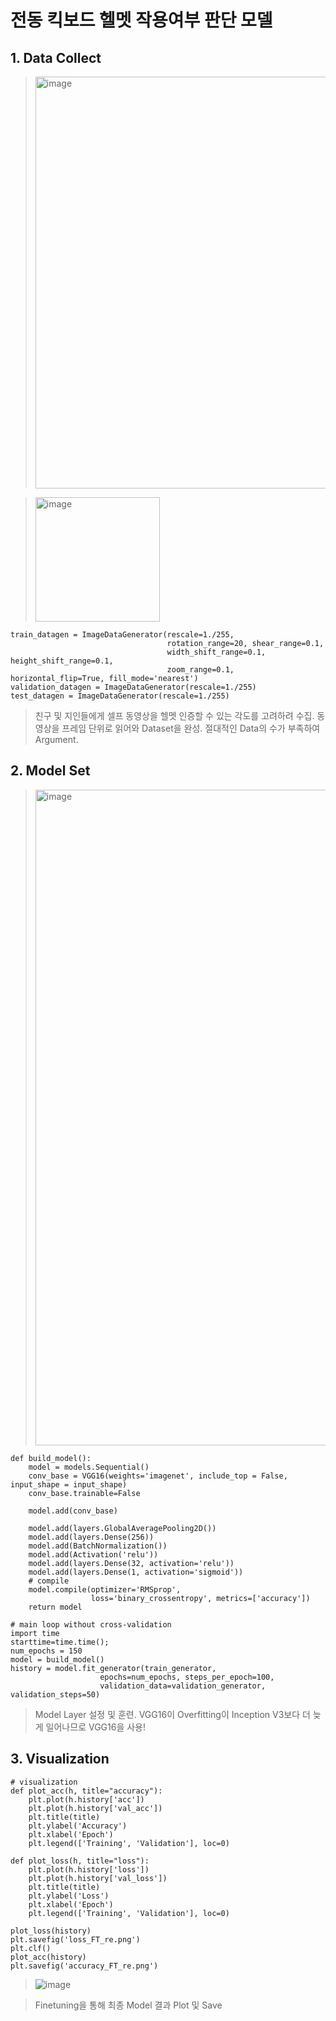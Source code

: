 # 전동 킥보드 헬멧 작용여부 판단 모델

## 1. Data Collect

> <img width="659" alt="image" src="https://user-images.githubusercontent.com/96864406/147825672-6e7d9171-f29f-4024-9b96-a195b399336c.png">

> <img width="199" alt="image" src="https://user-images.githubusercontent.com/96864406/147825724-d752a22e-76a5-4f0c-80eb-03bc567ec854.png">

```
train_datagen = ImageDataGenerator(rescale=1./255,
                                   rotation_range=20, shear_range=0.1,
                                   width_shift_range=0.1, height_shift_range=0.1,
                                   zoom_range=0.1, horizontal_flip=True, fill_mode='nearest')
validation_datagen = ImageDataGenerator(rescale=1./255)
test_datagen = ImageDataGenerator(rescale=1./255)
```

> 친구 및 지인들에게 셀프 동영상을 헬멧 인증할 수 있는 각도를 고려하려 수집.
> 동영상을 프레임 단위로 읽어와 Dataset을 완성.
> 절대적인 Data의 수가 부족하여 Argument.


## 2. Model Set

> <img width="1049" alt="image" src="https://user-images.githubusercontent.com/96864406/147826237-295b3aad-0501-4da8-a74f-b27ccb1912bc.png">

```
def build_model():
    model = models.Sequential()
    conv_base = VGG16(weights='imagenet', include_top = False, input_shape = input_shape)
    conv_base.trainable=False

    model.add(conv_base)

    model.add(layers.GlobalAveragePooling2D())
    model.add(layers.Dense(256))
    model.add(BatchNormalization())
    model.add(Activation('relu'))
    model.add(layers.Dense(32, activation='relu'))
    model.add(layers.Dense(1, activation='sigmoid'))
    # compile
    model.compile(optimizer='RMSprop',
                  loss='binary_crossentropy', metrics=['accuracy'])
    return model

# main loop without cross-validation
import time
starttime=time.time();
num_epochs = 150
model = build_model()
history = model.fit_generator(train_generator,
                    epochs=num_epochs, steps_per_epoch=100,
                    validation_data=validation_generator, validation_steps=50)

```

> Model Layer 설정 및 훈련.
> VGG16이 Overfitting이 Inception V3보다 더 늦게 일어나므로 VGG16을 사용!


## 3. Visualization

```
# visualization
def plot_acc(h, title="accuracy"):
    plt.plot(h.history['acc'])
    plt.plot(h.history['val_acc'])
    plt.title(title)
    plt.ylabel('Accuracy')
    plt.xlabel('Epoch')
    plt.legend(['Training', 'Validation'], loc=0)

def plot_loss(h, title="loss"):
    plt.plot(h.history['loss'])
    plt.plot(h.history['val_loss'])
    plt.title(title)
    plt.ylabel('Loss')
    plt.xlabel('Epoch')
    plt.legend(['Training', 'Validation'], loc=0)

plot_loss(history)
plt.savefig('loss_FT_re.png')
plt.clf()
plot_acc(history)
plt.savefig('accuracy_FT_re.png')
```

> ![image](https://user-images.githubusercontent.com/96864406/147826624-39c8fa2b-5906-453f-9136-daaea5f315ec.png)

> Finetuning을 통해 최종 Model 결과 Plot 및 Save






